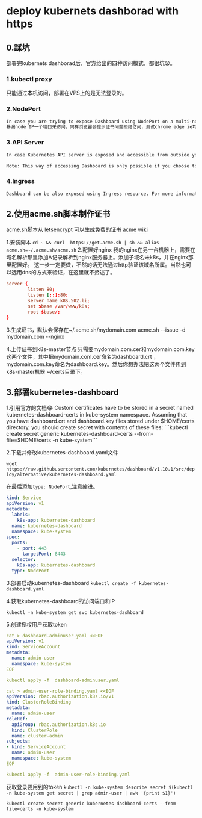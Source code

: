 # deploy kubernets dashborad with https

## 0.踩坑

部署完kubernets dashborad后，官方给出的四种访问模式，都很坑😫。

### 1.kubectl proxy

只能通过本机访问，部署在VPS上的是无法登录的。

### 2.NodePort

```txt
In case you are trying to expose Dashboard using NodePort on a multi-node cluster, then you have to find out IP of the node on which Dashboard is running to access it. Instead of accessing https://<master-ip>:<nodePort> you should access https://<node-ip>:<nodePort>.
暴漏node IP一个端口来访问，同样浏览器会提示证书问题拒绝访问，测试chrome edge ie均无法访问，需要自己加个证书才行。下面就讲解用自己的域名签个证书来用。NodePort是将节点直接暴露在外网的一种方式，只建议在开发环境，单节点的安装方式中使用。
```

### 3.API Server

```txt
In case Kubernetes API server is exposed and accessible from outside you can directly access dashboard at: https://<master-ip>:<apiserver-port>/api/v1/namespaces/kube-system/services/https:kubernetes-dashboard:/proxy/

Note: This way of accessing Dashboard is only possible if you choose to install your user certificates in the browser. In example certificates used by kubeconfig file to contact API Server can be used.
```

### 4.Ingress

```txt
Dashboard can be also exposed using Ingress resource. For more information check: https://kubernetes.io/docs/concepts/services-networking/ingress.
```

## 2.使用acme.sh脚本制作证书

acme.sh脚本从 letsencrypt 可以生成免费的证书
[acme](https://github.com/Neilpang/acme.sh)
[wiki](https://github.com/Neilpang/acme.sh/wiki/%E8%AF%B4%E6%98%8E)

1.安装脚本
```cd ~ && curl  https://get.acme.sh | sh && alias acme.sh=~/.acme.sh/acme.sh```
2.配置好nginx
我的nginx在另一台机器上，需要在域名解析那里添加A记录解析到nginx服务器上。添加子域名未k8s，并在nginx那里配置好。
这一步一定要做，不然的话无法通过http验证该域名所属。当然也可以选用dns的方式来验证，在这里就不赘述了。

```conf
server {
        listen 80;
        listen [::]:80;
        server_name k8s.502.li;
        set $base /var/www/k8s;
        root $base/;
}
```

3.生成证书，默认会保存在~/.acme.sh/mydomain.com
acme.sh --issue  -d mydomain.com   --nginx

4.上传证书到k8s-master节点
只需要mydomain.com.cer和mydomain.com.key这两个文件，其中把mydomain.com.cer命名为dashboard.crt ，mydomain.com.key命名为dashboard.key。然后你想办法把这两个文件传到k8s-master机器 ~/certs目录下。

## 3.部署kubernetes-dashboard

1.引用官方的文档😂
Custom certificates have to be stored in a secret named kubernetes-dashboard-certs in kube-system namespace. Assuming that you have dashboard.crt and dashboard.key files stored under $HOME/certs directory, you should create secret with contents of these files:
```kubectl create secret generic kubernetes-dashboard-certs --from-file=$HOME/certs -n kube-system```

2.下载并修改kubernetes-dashboard.yaml文件

```wget https://raw.githubusercontent.com/kubernetes/dashboard/v1.10.1/src/deploy/alternative/kubernetes-dashboard.yaml```

在最后添加```type: NodePort```,注意缩进。

```yml
kind: Service
apiVersion: v1
metadata:
  labels:
    k8s-app: kubernetes-dashboard
  name: kubernetes-dashboard
  namespace: kube-system
spec:
  ports:
    - port: 443
      targetPort: 8443
  selector:
    k8s-app: kubernetes-dashboard
  type: NodePort
```

3.部署启动kubernetes-dashboard
```kubectl create -f kubernetes-dashboard.yaml```

4.获取kubernetes-dashboard的访问端口和IP

```kubectl -n kube-system get svc kubernetes-dashboard```

5.创建授权用户获取token

```yml
cat > dashboard-adminuser.yaml <<EOF
apiVersion: v1
kind: ServiceAccount
metadata:
  name: admin-user
  namespace: kube-system
EOF

kubectl apply -f  dashboard-adminuser.yaml
```

```yml
cat > admin-user-role-binding.yaml <<EOF
apiVersion: rbac.authorization.k8s.io/v1
kind: ClusterRoleBinding
metadata:
  name: admin-user
roleRef:
  apiGroup: rbac.authorization.k8s.io
  kind: ClusterRole
  name: cluster-admin
subjects:
- kind: ServiceAccount
  name: admin-user
  namespace: kube-system
EOF

kubectl apply -f  admin-user-role-binding.yaml
```

获取登录要用到的token
```kubectl -n kube-system describe secret $(kubectl -n kube-system get secret | grep admin-user | awk '{print $1}')```

```kubectl create secret generic kubernetes-dashboard-certs --from-file=certs -n kube-system```